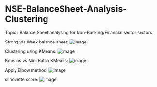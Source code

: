 # NSE-BalanceSheet-Analysis-Clustering
Topic : Balance Sheet analysing for Non-Banking/Financial sector sectors

Strong v/s Week balance sheet:
![image](https://github.com/Diljitsingh14/NSE-BalanceSheet-Analysis-Clustering/assets/58368006/f7ecaf22-72ec-430b-a0a7-8d132b1ce4a0)

Clustering using KMeans:
![image](https://github.com/Diljitsingh14/NSE-BalanceSheet-Analysis-Clustering/assets/58368006/ee64db74-fe39-4926-b648-a61ec9835adc)

Kmeans vs Mini Batch KMeans:
![image](https://github.com/Diljitsingh14/NSE-BalanceSheet-Analysis-Clustering/assets/58368006/c4a20a5d-6530-4672-8bbc-c2588f3d9ac0)

Apply Elbow method:
![image](https://github.com/Diljitsingh14/NSE-BalanceSheet-Analysis-Clustering/assets/58368006/23dba9bb-7039-4c87-a201-63b32fe7a235)

silhouette score:
![image](https://github.com/Diljitsingh14/NSE-BalanceSheet-Analysis-Clustering/assets/58368006/797312c5-c826-4016-b499-027243f7b1ec)
